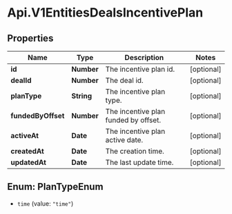 # Api.V1EntitiesDealsIncentivePlan

## Properties

Name | Type | Description | Notes
------------ | ------------- | ------------- | -------------
**id** | **Number** | The incentive plan id. | [optional] 
**dealId** | **Number** | The deal id. | [optional] 
**planType** | **String** | The incentive plan type. | [optional] 
**fundedByOffset** | **Number** | The incentive plan funded by offset. | [optional] 
**activeAt** | **Date** | The incentive plan active date. | [optional] 
**createdAt** | **Date** | The creation time. | [optional] 
**updatedAt** | **Date** | The last update time. | [optional] 



## Enum: PlanTypeEnum


* `time` (value: `"time"`)




